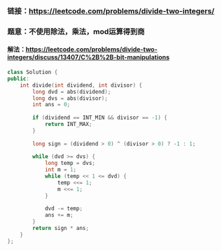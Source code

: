 ### 链接：https://leetcode.com/problems/divide-two-integers/

### 题意：不使用除法，乘法，mod运算得到商

#### 解法：https://leetcode.com/problems/divide-two-integers/discuss/13407/C%2B%2B-bit-manipulations

```c++
class Solution {
public:
    int divide(int dividend, int divisor) {
        long dvd = abs(dividend);
        long dvs = abs(divisor);
        int ans = 0;
        
        if (dividend == INT_MIN && divisor == -1) {
            return INT_MAX;
        }
        
        long sign = (dividend > 0) ^ (divisor > 0) ? -1 : 1;
        
        while (dvd >= dvs) {
            long temp = dvs;
            int m = 1;
            while (temp << 1 <= dvd) {
                temp <<= 1;
                m <<= 1;
            }
            
            dvd -= temp;
            ans += m;
        }
        return sign * ans;
    }
};
```

